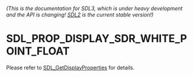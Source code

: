 ###### (This is the documentation for SDL3, which is under heavy development and the API is changing! [SDL2](https://wiki.libsdl.org/SDL2/) is the current stable version!)
# SDL_PROP_DISPLAY_SDR_WHITE_POINT_FLOAT

Please refer to [SDL_GetDisplayProperties](SDL_GetDisplayProperties) for details.

